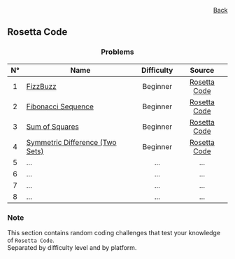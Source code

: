 <p align="right">
  <a href="/README.md">Back</a>
</p>

<h2>Rosetta Code</h2>

<h3 align="center">Problems</h3>

<div align="center">

| N° | Name	| Difficulty | Source |
|:---: |---	|:---:	|:---:	|
| 1 | [FizzBuzz](./fizzbuzz/)	| Beginner | [Rosetta Code](https://rosettacode.org/wiki/FizzBuzz)	|
| 2 | [Fibonacci Sequence](./fibonacci-sequence/)	| Beginner | [Rosetta Code](https://rosettacode.org/wiki/Fibonacci_sequence) |
| 3 | [Sum of Squares](./sum-of-squares/) | Beginner | [Rosetta Code](https://rosettacode.org/wiki/Sum_of_squares) |
| 4 | [Symmetric Difference (Two Sets)](./symmetric-difference-two-sets/) | Beginner | [Rosetta Code](https://rosettacode.org/wiki/Symmetric_difference) |
| 5 | ... | ... | ... |
| 6 | ... | ... | ... |
| 7 | ... | ... | ... |
| 8 | ... | ... | ... |

</div>

<h3>Note</h3>

<p>
  This section contains random coding challenges that test your knowledge of <code>Rosetta Code</code>.<br> Separated by difficulty level and by platform.
</p>